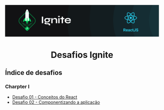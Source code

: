 <img alt="ignite-reactjs" title="ignite-reactjs" src=".github/cover-reactjs.png">

<h1 align="center">
  Desafios Ignite
</h1>

## Índice de desafios

### Charpter I
- [Desafio 01 - Conceitos do React](https://github.com/FelipeBrenner/ignite-reactjs-desafios/tree/main/charpter-I-desafio-01-conceitos-do-react)
- [Desafio 02 - Componentizando a aplicação](https://github.com/FelipeBrenner/ignite-reactjs-desafios/tree/main/charpter-I-desafio-02-componentizando-a-aplicacao)